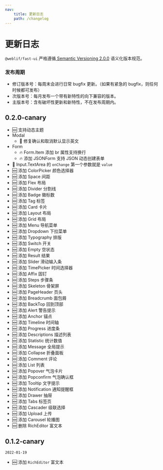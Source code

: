 ```yaml
---
nav:
    title: 更新日志
    path: /changelog
---
```


# 更新日志

`@weblif/fast-ui` 严格遵循[ Semantic Versioning 2.0.0](https://semver.org/lang/zh-CN/) 语义化版本规范。

### 发布周期

-   修订版本号：每周末会进行日常 bugfix 更新。（如果有紧急的 bugfix，则任何时候都可发布）
-   次版本号：每月发布一个带有新特性的向下兼容的版本。
-   主版本号：含有破坏性更新和新特性，不在发布周期内。

## 0.2.0-canary

- 🆕 支持动态主题
- Modal
    - 🐞 修复确认和取消默认显示英文
- Form
    - 🔥 Form.Item 添加 br 属性支持换行
    - 🔥 添加 JSONForm 支持 JSON 动态创建表单
- 🐞 Input.TextArea 的 `onChange` 第一个参数就是 `value`
- 🆕 添加 ColorPicker 颜色选择器
- 🆕 添加 Space 间距 
- 🆕 添加 Flex 布局
- 🆕 添加 Divider 分割线
- 🆕 添加 Badge 徽标数
- 🆕 添加 Tag 标签
- 🆕 添加 Card 卡片
- 🆕 添加 Layout 布局
- 🆕 添加 Grid 布局
- 🆕 添加 Menu 导航菜单
- 🆕 添加 Dropdown 下拉菜单
- 🆕 添加 Typography 排版
- 🆕 添加 Switch 开关
- 🆕 添加 Empty 空状态
- 🆕 添加 Result 结果
- 🆕 添加 Slider 滑动输入条
- 🆕 添加 TimePicker 时间选择器
- 🆕 添加 Affix 固钉
- 🆕 添加 Steps 步骤条
- 🆕 添加 Skeleton 骨架屏
- 🆕 添加 PageHeader 页头
- 🆕 添加 Breadcrumb 面包屑
- 🆕 添加 BackTop 回到顶部
- 🆕 添加 Alert 警告提示
- 🆕 添加 Anchor 锚点
- 🆕 添加 Timeline 时间轴
- 🆕 添加 Progress 进度条
- 🆕 添加 Descriptions 描述列表
- 🆕 添加 Statistic 统计数值 
- 🆕 添加 Message 全局提示
- 🆕 添加 Collapse 折叠面板
- 🆕 添加 Comment 评论
- 🆕 添加 List 列表 
- 🆕 添加 Popover 气泡卡片
- 🆕 添加 Popconfirm 气泡确认框
- 🆕 添加 Tooltip 文字提示
- 🆕 添加 Notification 通知提醒框
- 🆕 添加 Drawer 抽屉
- 🆕 添加 Tabs 标签页
- 🆕 添加 Cascader 级联选择
- 🆕 添加 Upload 上传 
- 🆕 添加 Carousel 轮播图
- 🆕 删除 RichEditor 富文本

## 0.1.2-canary

`2022-01-19`

-   🆕 添加 `RichEditor` 富文本
